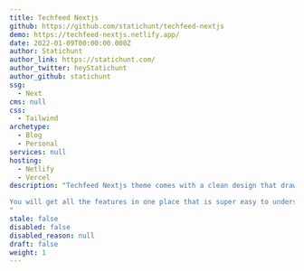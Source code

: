 ```yaml
---
title: Techfeed Nextjs
github: https://github.com/statichunt/techfeed-nextjs
demo: https://techfeed-nextjs.netlify.app/
date: 2022-01-09T00:00:00.000Z
author: Statichunt
author_link: https://statichunt.com/
author_twitter: heyStatichunt
author_github: statichunt
ssg:
  - Next
cms: null
css:
  - Tailwind
archetype:
  - Blog
  - Personal
services: null
hosting:
  - Netlify
  - Vercel
description: "Techfeed Nextjs theme comes with a clean design that draws viewers’ attention to the content.  The theme doesn’t distract you with overwhelming effects or any unwanted distractions. 

You will get all the features in one place that is super easy to understand. This lightweight and ultra-fast theme features impressive typography and spacing to make it reader-friendly. Therefore, users can happily start their blogging journey with the best writing and reading experience. 
"
stale: false
disabled: false
disabled_reason: null
draft: false
weight: 1
---
```

